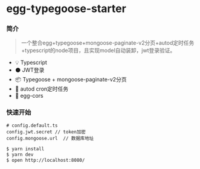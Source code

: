 # egg-typegoose-starter

### 简介
>一个整合egg+typegoose+mongoose-paginate-v2分页+autod定时任务+typescript的node项目，且实现model自动装卸，jwt登录验证。

- 💡 Typescript
- ⚫ JWT登录
- 📦 Typegoose + mongoose-paginate-v2分页
- 🚀 autod cron定时任务
- 🔑 egg-cors
### 快速开始

```
# config.default.ts
config.jwt.secret // token加密
config.mongoose.url  // 数据库地址
```


```bash
$ yarn install
$ yarn dev
$ open http://localhost:8080/
```
